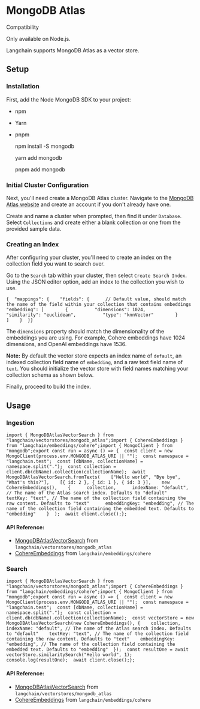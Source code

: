 MongoDB Atlas
=============

Compatibility

Only available on Node.js.

Langchain supports MongoDB Atlas as a vector store.

Setup[​](#setup "Direct link to Setup")
---------------------------------------

### Installation[​](#installation "Direct link to Installation")

First, add the Node MongoDB SDK to your project:

*   npm
*   Yarn
*   pnpm

    npm install -S mongodb

    yarn add mongodb

    pnpm add mongodb

### Initial Cluster Configuration[​](#initial-cluster-configuration "Direct link to Initial Cluster Configuration")

Next, you'll need create a MongoDB Atlas cluster. Navigate to the [MongoDB Atlas website](https://www.mongodb.com/atlas/database) and create an account if you don't already have one.

Create and name a cluster when prompted, then find it under `Database`. Select `Collections` and create either a blank collection or one from the provided sample data.

### Creating an Index[​](#creating-an-index "Direct link to Creating an Index")

After configuring your cluster, you'll need to create an index on the collection field you want to search over.

Go to the `Search` tab within your cluster, then select `Create Search Index`. Using the JSON editor option, add an index to the collection you wish to use.

    {  "mappings": {    "fields": {      // Default value, should match the name of the field within your collection that contains embeddings      "embedding": [        {          "dimensions": 1024,          "similarity": "euclidean",          "type": "knnVector"        }      ]    }  }}

The `dimensions` property should match the dimensionality of the embeddings you are using. For example, Cohere embeddings have 1024 dimensions, and OpenAI embeddings have 1536.

**Note:** By default the vector store expects an index name of `default`, an indexed collection field name of `embedding`, and a raw text field name of `text`. You should initialize the vector store with field names matching your collection schema as shown below.

Finally, proceed to build the index.

Usage[​](#usage "Direct link to Usage")
---------------------------------------

### Ingestion[​](#ingestion "Direct link to Ingestion")

    import { MongoDBAtlasVectorSearch } from "langchain/vectorstores/mongodb_atlas";import { CohereEmbeddings } from "langchain/embeddings/cohere";import { MongoClient } from "mongodb";export const run = async () => {  const client = new MongoClient(process.env.MONGODB_ATLAS_URI || "");  const namespace = "langchain.test";  const [dbName, collectionName] = namespace.split(".");  const collection = client.db(dbName).collection(collectionName);  await MongoDBAtlasVectorSearch.fromTexts(    ["Hello world", "Bye bye", "What's this?"],    [{ id: 2 }, { id: 1 }, { id: 3 }],    new CohereEmbeddings(),    {      collection,      indexName: "default", // The name of the Atlas search index. Defaults to "default"      textKey: "text", // The name of the collection field containing the raw content. Defaults to "text"      embeddingKey: "embedding", // The name of the collection field containing the embedded text. Defaults to "embedding"    }  );  await client.close();};

#### API Reference:

*   [MongoDBAtlasVectorSearch](/docs/api/vectorstores_mongodb_atlas/classes/MongoDBAtlasVectorSearch) from `langchain/vectorstores/mongodb_atlas`
*   [CohereEmbeddings](/docs/api/embeddings_cohere/classes/CohereEmbeddings) from `langchain/embeddings/cohere`

### Search[​](#search "Direct link to Search")

    import { MongoDBAtlasVectorSearch } from "langchain/vectorstores/mongodb_atlas";import { CohereEmbeddings } from "langchain/embeddings/cohere";import { MongoClient } from "mongodb";export const run = async () => {  const client = new MongoClient(process.env.MONGODB_ATLAS_URI || "");  const namespace = "langchain.test";  const [dbName, collectionName] = namespace.split(".");  const collection = client.db(dbName).collection(collectionName);  const vectorStore = new MongoDBAtlasVectorSearch(new CohereEmbeddings(), {    collection,    indexName: "default", // The name of the Atlas search index. Defaults to "default"    textKey: "text", // The name of the collection field containing the raw content. Defaults to "text"    embeddingKey: "embedding", // The name of the collection field containing the embedded text. Defaults to "embedding"  });  const resultOne = await vectorStore.similaritySearch("Hello world", 1);  console.log(resultOne);  await client.close();};

#### API Reference:

*   [MongoDBAtlasVectorSearch](/docs/api/vectorstores_mongodb_atlas/classes/MongoDBAtlasVectorSearch) from `langchain/vectorstores/mongodb_atlas`
*   [CohereEmbeddings](/docs/api/embeddings_cohere/classes/CohereEmbeddings) from `langchain/embeddings/cohere`